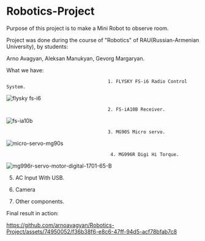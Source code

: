 # Robotics-Project

Purpose of this project is to make a Mini Robot to observe room.

Project was done during the course of "Robotics" of RAU(Russian-Armenian University),  by students: 

Arno Avagyan,  Aleksan Manukyan,  Gevorg Margaryan.

What we have:


                                         1. FLYSKY FS-i6 Radio Control System.


![flysky fs-i6](https://user-images.githubusercontent.com/74950052/235345567-6c6b42f7-f941-4b2a-b082-28b2740b90fa.jpg)



                                         2. FS-iA10B Receiver.


![fs-ia10b](https://user-images.githubusercontent.com/74950052/235345628-38e72c46-df6f-4497-b73d-82d6d61da62b.jpg)



                                         3. MG90S Micro servo.


![micro-servo-mg90s](https://user-images.githubusercontent.com/74950052/235345664-8c451496-b9f6-4106-b4eb-b8cba414811f.jpg)



                                          4. MG996R Digi Hi Torque.


![mg996r-servo-motor-digital-1701-65-B](https://user-images.githubusercontent.com/74950052/235345678-f85c9559-4d7f-4b61-ac9f-bab6ea046926.jpg)


5. AC Input With USB.

6. Camera

7. Other components.










Final result in action:




https://github.com/arnoavagyan/Robotics-Project/assets/74950052/f36b38f6-e8c6-47ff-94d5-acf78bfab7c8




